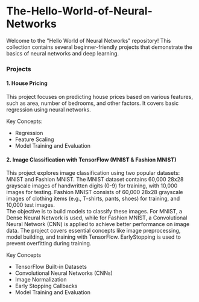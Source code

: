 # The-Hello-World-of-Neural-Networks

Welcome to the "Hello World of Neural Networks" repository! This collection contains several beginner-friendly projects that demonstrate the basics of neural networks and deep learning.

### Projects
#### 1. House Pricing
This project focuses on predicting house prices based on various features, such as area, number of bedrooms, and other factors. It covers basic regression using neural networks.

Key Concepts:

  * Regression
  * Feature Scaling
  * Model Training and Evaluation

#### 2. Image Classification with TensorFlow (MNIST & Fashion MNIST)
This project explores image classification using two popular datasets: MNIST and Fashion MNIST. The MNIST dataset contains 60,000 28x28 grayscale images of handwritten digits (0-9) for training, with 10,000 images for testing. Fashion MNIST consists of 60,000 28x28 grayscale images of clothing items (e.g., T-shirts, pants, shoes) for training, and 10,000 test images. \
The objective is to build models to classify these images. For MNIST, a Dense Neural Network is used, while for Fashion MNIST, a Convolutional Neural Network (CNN) is applied to achieve better performance on image data. The project covers essential concepts like image preprocessing, model building, and training with TensorFlow. EarlyStopping is used to prevent overfitting during training.

Key Concepts

  * TensorFlow Built-in Datasets
  * Convolutional Neural Networks (CNNs)
  * Image Normalization
  * Early Stopping Callbacks
  * Model Training and Evaluation


